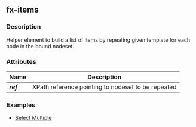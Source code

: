 ## fx-items

### Description

Helper element to build a list of items by repeating given template for each
node in the bound nodeset.
 
### Attributes

| Name | Description |
|------|-------------|
| ***ref*** | XPath reference pointing to nodeset to be repeated | - |


### Examples

* [Select Multiple](../demo/selects3.html)
